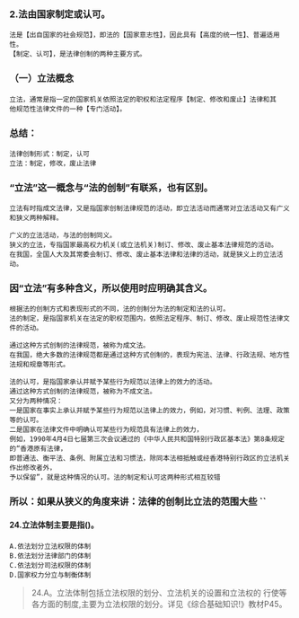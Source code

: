 ### 2.法由国家制定或认可。
    法是【出自国家的社会规范】，即法的【国家意志性】，因此具有【高度的统一性】、普遍适用性。
    【制定、认可】，是法律创制的两种主要方式。


### （一）立法概念
    立法，通常是指一定的国家机关依照法定的职权和法定程序【制定、修改和废止】法律和其
    他规范性法律文件的一种【专门活动】。

### 总结：
    法律创制形式：制定，认可
    立法：制定，修改，废止法律    
    
### “立法”这一概念与“法的创制”有联系，也有区别。
    立法有时指成文法律，又是指国家创制法律规范的活动，即立法活动而通常对立法活动又有广义和狭义两种解释。
    
    广义的立法活动，与法的创制同义。
    狭义的立法，专指国家最高权力机关(或立法机关)制订、修改、废止基本法律规范的活动。
    在我国，全国人大及其常委会制订、修改、废止基本法律和法律的活动，就是狭义上的立法活动。

### 因“立法”有多种含义，所以使用时应明确其含义。
    根据法的创制方式和表现形式的不同，法的创制分为法的制定和法的认可。
    法的制定，是指国家机关在法定的职权范围内，依照法定程序、制订、修改、废止规范性法律文件的活动。

    通过这种方式创制的法律规范，被称为成文法。
    在我国，绝大多数的法律规范都是通过这种方式创制的，表现为宪法、法律、行政法规、地方性法规和规章等形式。
    
    法的认可，是指国家承认并赋予某些行为规范以法律上的效力的活动。
    通过这种方式创制的法律规范，被称为不成文法。
    又分为两种情况：
    一是国家在事实上承认并赋予某些行为规范以法律上的效力，例如，对习惯、判例、法理、政策等的认可。
    二是国家在法律文件中明确认可某些行为规范具有法律上的效力，
    例如，1990年4月4日七届第三次会议通过的《中华人民共和国特别行政区基本法》第8条规定的“香港原有法律，
    即普通法、衡平法、条例、附属立法和习惯法，除同本法相抵触或经香港特别行政区的立法机关作出修改者外，
    予以保留”，就是这种情况的认可。法的制定和认可这两种形式相互较错    

### 所以：如果从狭义的角度来讲：法律的创制比立法的范围大些  ``  

#### 24.立法体制主要是指()。
    A.依法划分立法权限的体制
    B.依法划分法律部门的体制
    C.依法划分司法权限的体制
    D.国家权力分立与制衡体制
>   24.A。立法体制包括立法权限的划分、立法机关的设置和立法权的
    行使等各方面的制度,主要为立法权限的划分。详见《综合基础知识!》教材P45。






















        